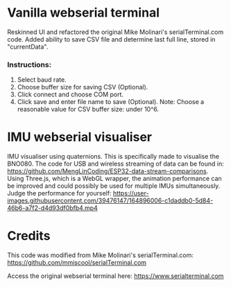 # Vanilla webserial terminal
Reskinned UI and refactored the original Mike Molinari's serialTerminal.com code. Added ability to save CSV file and determine last full line, stored in "currentData".
### Instructions:
1. Select baud rate.
2. Choose buffer size for saving CSV (Optional).
3. Click connect and choose COM port.
4. Click save and enter file name to save (Optional).
Note: Choose a reasonable value for CSV buffer size: under 10^6.

# IMU webserial visualiser
IMU visualiser using quaternions. This is specifically made to visualise the BNO080. The code for USB and wireless streaming of data can  be found in: https://github.com/MengLinCoding/ESP32-data-stream-comparisons. Using Three.js, which is a WebGL wrapper, the animation performance can be improved and could possibly be used for multiple IMUs simultaneously. Judge the performance for yourself:
https://user-images.githubusercontent.com/39476147/164896006-c1daddb0-5d84-46b6-a7f2-d4d93df0bfb4.mp4

# Credits
This code was modified from Mike Molinari's serialTerminal.com: https://github.com/mmiscool/serialTerminal.com

Access the original webserial terminal here: https://www.serialterminal.com
